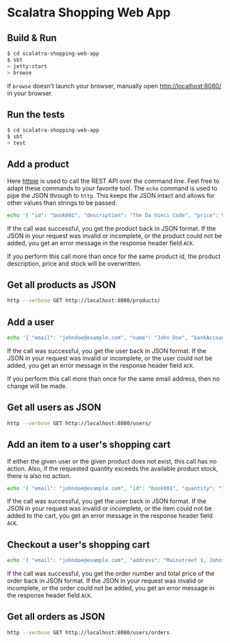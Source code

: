 # Scalatra Shopping Web App #

## Build & Run ##

```sh
$ cd scalatra-shopping-web-app
$ sbt
> jetty:start
> browse
```

If `browse` doesn't launch your browser, manually open [http://localhost:8080/](http://localhost:8080/) in your browser.

## Run the tests ##

```sh
$ cd scalatra-shopping-web-app
$ sbt
> test
```

## Add a product ##

Here [httpie](https://httpie.org/) is used to call the REST API over the command line. Feel free to adapt these commands to your favorite
tool. The `echo` command is used to pipe the JSON through to `http`. This keeps the JSON intact and allows for other
values than strings to be passed.

```sh
echo '{ "id": "book001", "description": "The Da Vinci Code", "price": 9.95, "stock": 10 }' | http --verbose POST http://localhost:8080/products/addProduct
```

If the call was successful, you get the product back in JSON format. If the JSON in your request was invalid or incomplete, or
the product could not be added, you get an error message in the response header field `ACK`.

If you perform this call more than once for the same product id, the product description, price and stock will be overwritten.

## Get all products as JSON ##

```sh
http --verbose GET http://localhost:8080/products/
```

## Add a user ##

```sh
echo '{ "email": "johndoe@example.com", "name": "John Doe", "bankAccount": "9876543210" }' | http --verbose POST http://localhost:8080/users/addUser
```

If the call was successful, you get the user back in JSON format. If the JSON in your request was invalid or incomplete, or
the user could not be added, you get an error message in the response header field `ACK`.

If you perform this call more than once for the same email address, then no change will be made.

## Get all users as JSON ##

```sh
http --verbose GET http://localhost:8080/users/
```

## Add an item to a user's shopping cart ##

If either the given user or the given product does not exist, this call has no action. Also, if the requested quantity
exceeds the available product stock, there is also no action.

```sh
echo '{ "email": "johndoe@example.com", "id": "book001", "quantity": "1" }' | http --verbose POST http://localhost:8080/users/addItemToUserCart
```

If the call was successful, you get the user back in JSON format. If the JSON in your request was invalid or incomplete, or
the item could not be added to the cart, you get an error message in the response header field `ACK`.

## Checkout a user's shopping cart ##

```sh
echo '{ "email": "johndoe@example.com", "address": "Mainstreet 1, Johnsville" }' | http --verbose POST http://localhost:8080/users/checkout
```

If the call was successful, you get the order number and total price of the order back in JSON format. If the JSON in your 
request was invalid or incomplete, or the order could not be added, you get an error message in the response header field `ACK`.

## Get all orders as JSON ##

```sh
http --verbose GET http://localhost:8080/users/orders
```